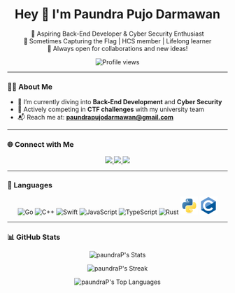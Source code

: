 <h1 align="center">Hey 👋 I'm Paundra Pujo Darmawan</h1>

<p align="center">
  🚀 Aspiring Back-End Developer & Cyber Security Enthusiast<br>
  🎯 Sometimes Capturing the Flag | HCS member | Lifelong learner<br>
  💬 Always open for collaborations and new ideas!
</p>

<p align="center">
  <img src="https://komarev.com/ghpvc/?username=paundrap&label=Profile%20views&color=ff5733&style=flat-square" alt="Profile views" />
</p>

---

### 👨‍💻 About Me

- 🔭 I’m currently diving into **Back-End Development** and **Cyber Security**
- 🧩 Actively competing in **CTF challenges** with my university team
- 📬 Reach me at: **paundrapujodarmawan@gmail.com**

---

### 🌐 Connect with Me

<p align="center">
  <a href="https://twitter.com/paundrapujo" target="_blank">
    <img src="https://img.shields.io/badge/Twitter-%231DA1F2.svg?&style=for-the-badge&logo=twitter&logoColor=white" />
  </a>
  <a href="https://instagram.com/paundra.pujo" target="_blank">
    <img src="https://img.shields.io/badge/Instagram-%23E4405F.svg?&style=for-the-badge&logo=instagram&logoColor=white" />
  </a>
  <a href="https://www.linkedin.com/in/paundra-pujo-darmawan/">
    <img src="https://img.shields.io/badge/-LinkedIn-blue?style=for-the-badge&logo=Linkedin&logoColor=white" />
  </a>
</p>

---

### 🧠 Languages

<p align="center">
  <img src="https://cdn.jsdelivr.net/gh/devicons/devicon/icons/go/go-original.svg" width="40" height="40" alt="Go" />
  <img src="https://cdn.jsdelivr.net/gh/devicons/devicon/icons/cplusplus/cplusplus-original.svg" width="40" height="40" alt="C++" />
  <img src="https://cdn.jsdelivr.net/gh/devicons/devicon/icons/swift/swift-original.svg" width="40" height="40" alt="Swift" />
  <img src="https://cdn.jsdelivr.net/gh/devicons/devicon/icons/javascript/javascript-original.svg" width="40" height="40" alt="JavaScript" />
  <img src="https://cdn.jsdelivr.net/gh/devicons/devicon/icons/typescript/typescript-original.svg" width="40" height="40" alt="TypeScript" />
  <img src="https://www.rust-lang.org/logos/rust-logo-512x512.png" width="40" height="40" alt="Rust" />
  <img src="https://github.com/devicons/devicon/blob/v2.16.0/icons/python/python-original.svg" width="40" height="40" alt="Python" />
  <img src="https://github.com/devicons/devicon/blob/v2.16.0/icons/c/c-original.svg" width="40" height="40" alt="C" />
</p>

---

### 📊 GitHub Stats
<div align="center">
  
  ![paundraP's Stats](https://github-readme-stats.vercel.app/api?username=paundraP&theme=tokyonight&show_icons=true&hide_border=false&count_private=true)

  ![paundraP's Streak](https://github-readme-streak-stats.herokuapp.com/?user=paundraP&theme=tokyonight&hide_border=false)

  ![paundraP's Top Languages](https://github-readme-stats.vercel.app/api/top-langs/?username=paundraP&theme=tokyonight&show_icons=true&hide_border=false&layout=compact)
</div>

